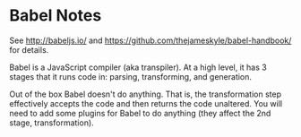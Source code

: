 # Babel Notes

See http://babeljs.io/ and https://github.com/thejameskyle/babel-handbook/ for details.

Babel is a JavaScript compiler (aka transpiler).   At a high level, it has 3
stages that it runs code in: parsing, transforming, and generation.

Out of the box Babel doesn't do anything.  That is, the transformation step
effectively accepts the code and then returns the code unaltered.  You will
need to add some plugins for Babel to do anything (they affect the 2nd stage,
transformation).
